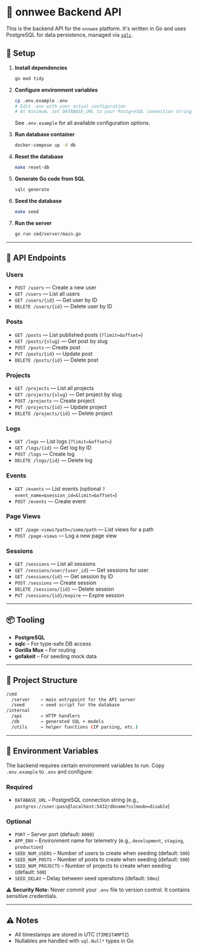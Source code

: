 # 🧠 onnwee Backend API

This is the backend API for the `onnwee` platform. It's written in Go and uses PostgreSQL for data persistence, managed via [`sqlc`](https://github.com/sqlc-dev/sqlc).

## 🔧 Setup

1. **Install dependencies**

   ```bash
   go mod tidy
    ```

2. **Configure environment variables**

   ```bash
   cp .env.example .env
   # Edit .env with your actual configuration
   # At minimum, set DATABASE_URL to your PostgreSQL connection string
   ```

   See `.env.example` for all available configuration options.

3. **Run database container**

   ```bash
   docker-compose up -d db
   ```

4. **Reset the database**

   ```bash
   make reset-db
   ```

5. **Generate Go code from SQL**

   ```bash
   sqlc generate
   ```

6. **Seed the database**

   ```bash
   make seed
   ```

7. **Run the server**

   ```bash
   go run cmd/server/main.go
   ```

---

## 📘 API Endpoints

### Users

* `POST /users` — Create a new user
* `GET /users` — List all users
* `GET /users/{id}` — Get user by ID
* `DELETE /users/{id}` — Delete user by ID

### Posts

* `GET /posts` — List published posts (`?limit=&offset=`)
* `GET /posts/{slug}` — Get post by slug
* `POST /posts` — Create post
* `PUT /posts/{id}` — Update post
* `DELETE /posts/{id}` — Delete post

### Projects

* `GET /projects` — List all projects
* `GET /projects/{slug}` — Get project by slug
* `POST /projects` — Create project
* `PUT /projects/{id}` — Update project
* `DELETE /projects/{id}` — Delete project

### Logs

* `GET /logs` — List logs (`?limit=&offset=`)
* `GET /logs/{id}` — Get log by ID
* `POST /logs` — Create log
* `DELETE /logs/{id}` — Delete log

### Events

* `GET /events` — List events (optional `?event_name=&session_id=&limit=&offset=`)
* `POST /events` — Create event

### Page Views

* `GET /page-views?path=/some/path` — List views for a path
* `POST /page-views` — Log a new page view

### Sessions

* `GET /sessions` — List all sessions
* `GET /sessions/user/{user_id}` — Get sessions for user
* `GET /sessions/{id}` — Get session by ID
* `POST /sessions` — Create session
* `DELETE /sessions/{id}` — Delete session
* `PUT /sessions/{id}/expire` — Expire session

---

## 📦 Tooling

* **PostgreSQL**
* **sqlc** – For type-safe DB access
* **Gorilla Mux** – For routing
* **gofakeit** – For seeding mock data

---

## 📁 Project Structure

```bash
/cmd
  /server    → main entrypoint for the API server
  /seed      → seed script for the database
/internal
  /api       → HTTP handlers
  /db        → generated SQL + models
  /utils     → helper functions (IP parsing, etc.)
```

---

## 🔐 Environment Variables

The backend requires certain environment variables to run. Copy `.env.example` to `.env` and configure:

### Required
* `DATABASE_URL` – PostgreSQL connection string (e.g., `postgres://user:pass@localhost:5432/dbname?sslmode=disable`)

### Optional
* `PORT` – Server port (default: `8080`)
* `APP_ENV` – Environment name for telemetry (e.g., `development`, `staging`, `production`)
* `SEED_NUM_USERS` – Number of users to create when seeding (default: `500`)
* `SEED_NUM_POSTS` – Number of posts to create when seeding (default: `500`)
* `SEED_NUM_PROJECTS` – Number of projects to create when seeding (default: `500`)
* `SEED_DELAY` – Delay between seed operations (default: `50ms`)

**⚠️ Security Note:** Never commit your `.env` file to version control. It contains sensitive credentials.

---

## ⚠️ Notes

* All timestamps are stored in UTC (`TIMESTAMPTZ`)
* Nullables are handled with `sql.Null*` types in Go
